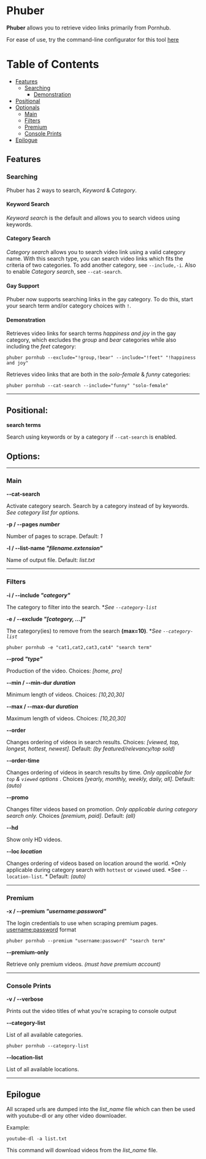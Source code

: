 # Phuber

**Phuber** allows you to retrieve video links primarily from Pornhub.

For ease of use, try the command-line configurator for this tool [here](https://zimtools.xyz/phuber)

# Table of Contents

- [Features](#features)
    - [Searching](#searching)
        - [Demonstration](#demonstration)
- [Positional](#positional)
- [Optionals](#options)
    - [Main](#main)
    - [Filters](#filters)
    - [Premium](#premium)
    - [Console Prints](#console-prints)
- [Epilogue](#epilogue)

## Features

### Searching

Phuber has 2 ways to search, *Keyword* & *Category*.

#### Keyword Search

*Keyword search* is the default and allows you to search videos using keywords.

#### Category Search

*Category search* allows you to search video link using a valid category name. With this search
type, you can search video links which fits the criteria of two categories. To add another
category, see `--include,-i`. Also to enable *Category search*, see `--cat-search`.

#### Gay Support

Phuber now supports searching links in the gay category. To do this, start your search term and/or
category choices with `!`.

#### Demonstration

Retrieves video links for search terms *happiness and joy* in the gay category, which
excludes the *group* and *bear* categories while also including the *feet* category:

```commandline
phuber pornhub --exclude="!group,!bear" --include="!feet" "!happiness and joy" 
```

Retrieves video links that are both in the *solo-female* & *funny* categories:

```commandline
phuber pornhub --cat-search --include="funny" "solo-female" 
```

---

## Positional:

**search terms**

Search using keywords or by a category if `--cat-search` is enabled.

## Options:

---

### Main
**--cat-search**

Activate category search. Search by a category instead of by keywords. *See category list for 
options.*

**-p / --pages *number***

Number of pages to scrape. Default: *1*

**-l / --list-name *"filename.extension"***

Name of output file. Default: *list.txt*



---

### Filters

**-i / --include *"category"***

The category to filter into the search. *_See `--category-list`_

**-e / --exclude *"[category, ...]"***

The category(ies) to remove from the search **(max=10)**. *_See `--category-list`_

``` 
phuber pornhub -e "cat1,cat2,cat3,cat4" "search term"
```

**--prod *"type"***

Production of the video. Choices: *[home, pro]*

**--min / --min-dur *duration***

Minimum length of videos. Choices: *[10,20,30]*

**--max / --max-dur *duration***

Maximum length of videos. Choices: *[10,20,30]*

**--order**

Changes ordering of videos in search results. Choices: *[viewed, top, longest, hottest, newest]*. Default: *(by featured/relevancy/top sold)*

**--order-time**

Changes ordering of videos in search results by time. *Only applicable for `top` & `viewed` options*
. Choices *[yearly, monthly, weekly, daily, all]*. Default: *(auto)*

**--promo**

Changes filter videos based on promotion. *Only applicable during category search only.* Choices 
*[premium, paid]*. Default: *(all)*

**--hd**

Show only HD videos.

**--loc *location***

Changes ordering of videos based on location around the world. *Only applicable during 
category search with `hottest` or `viewed` used. *See `--location-list`. * Default: *(auto)* 

---

### Premium

**-x / --premium *"username:password"***

The login credentials to use when scraping premium pages.  <username:password> format

```commandline
phuber pornhub --premium "username:password" "search term"
```

**--premium-only**

Retrieve only premium videos. *(must have premium account)*

--- 

### Console Prints
**-v / --verbose**

Prints out the video titles of what you're scraping to console output

**--category-list**

List of all available categories.

```
phuber pornhub --category-list
```

**--location-list**

List of all available locations.

---

## Epilogue

All scraped urls are dumped into the *list_name* file which can then be used with youtube-dl or any
other video downloader.

Example:

    youtube-dl -a list.txt

This command will download videos from the *list_name* file.
